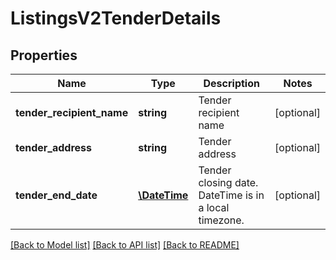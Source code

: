 # ListingsV2TenderDetails

## Properties
Name | Type | Description | Notes
------------ | ------------- | ------------- | -------------
**tender_recipient_name** | **string** | Tender recipient name | [optional] 
**tender_address** | **string** | Tender address | [optional] 
**tender_end_date** | [**\DateTime**](\DateTime.md) | Tender closing date. DateTime is in a local timezone. | [optional] 

[[Back to Model list]](../../README.md#documentation-for-models) [[Back to API list]](../../README.md#documentation-for-api-endpoints) [[Back to README]](../../README.md)

